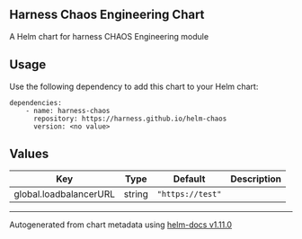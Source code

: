 ## Harness Chaos Engineering Chart

A Helm chart for harness CHAOS Engineering module

## Usage

Use the following dependency to add this chart to your Helm chart:

```
dependencies:
    - name: harness-chaos
      repository: https://harness.github.io/helm-chaos
      version: <no value>
```

## Values

| Key | Type | Default | Description |
|-----|------|---------|-------------|
| global.loadbalancerURL | string | `"https://test"` |  |

----------------------------------------------
Autogenerated from chart metadata using [helm-docs v1.11.0](https://github.com/norwoodj/helm-docs/releases/v1.11.0)

